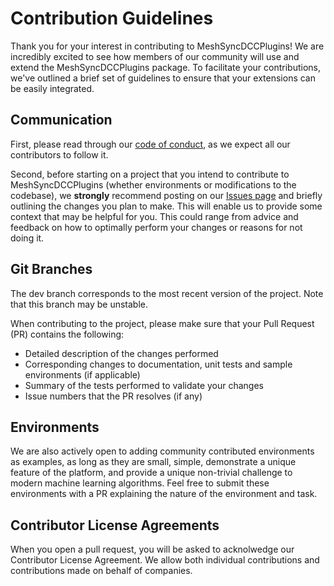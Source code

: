 # Contribution Guidelines

Thank you for your interest in contributing to MeshSyncDCCPlugins! We are
incredibly excited to see how members of our community will use and extend the
MeshSyncDCCPlugins package. To facilitate your contributions, we've outlined a brief set
of guidelines to ensure that your extensions can be easily integrated.

## Communication

First, please read through our [code of conduct](CODE_OF_CONDUCT.md), as we
expect all our contributors to follow it.

Second, before starting on a project that you intend to contribute to MeshSyncDCCPlugins 
(whether environments or modifications to the codebase), we
**strongly** recommend posting on our
[Issues page](https://github.com/Unity-Technologies/MeshSyncDCCPlugins/issues)
and briefly outlining the changes you plan to make. This will enable us to
provide some context that may be helpful for you. This could range from advice
and feedback on how to optimally perform your changes or reasons for not doing
it.

## Git Branches
The dev branch corresponds to the most recent version of the project.
Note that this branch may be unstable.

When contributing to the project, please make sure that your Pull Request (PR) contains the following:

* Detailed description of the changes performed
* Corresponding changes to documentation, unit tests and sample environments (if
  applicable)
* Summary of the tests performed to validate your changes
* Issue numbers that the PR resolves (if any)

## Environments

We are also actively open to adding community contributed environments as
examples, as long as they are small, simple, demonstrate a unique feature of
the platform, and provide a unique non-trivial challenge to modern
machine learning algorithms. Feel free to submit these environments with a
PR explaining the nature of the environment and task.

## Contributor License Agreements

When you open a pull request, you will be asked to acknolwedge our Contributor License Agreement. 
We allow both individual contributions and contributions made on behalf of companies. 
